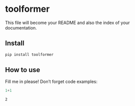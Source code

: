 toolformer
================

<!-- WARNING: THIS FILE WAS AUTOGENERATED! DO NOT EDIT! -->

This file will become your README and also the index of your
documentation.

## Install

``` sh
pip install toolformer
```

## How to use

Fill me in please! Don’t forget code examples:

``` python
1+1
```

    2
